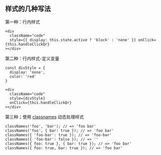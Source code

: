 ## 样式的几种写法

第一种：行内样式

```
<div
  className="code"
  style={{ display: this.state.active ? 'block' : 'none' }} onClick={this.handleClickQr}
></div>
```

第二种：行内样式-定义变量

```
const divStyle = {
  display: 'none',
  color: 'red'
}

<div
  className="code"
  style={divStyle}
  onClick={this.handleClickQr}
></div>
```

第三种；使用 [classnames](https://github.com/JedWatson/classnames) 动态处理样式

```
classNames('foo', 'bar'); // => 'foo bar'
classNames('foo', { bar: true }); // => 'foo bar'
classNames({ 'foo-bar': true }); // => 'foo-bar'
classNames({ 'foo-bar': false }); // => ''
classNames({ foo: true }, { bar: true }); // => 'foo bar'
classNames({ foo: true, bar: true }); // => 'foo bar'
```